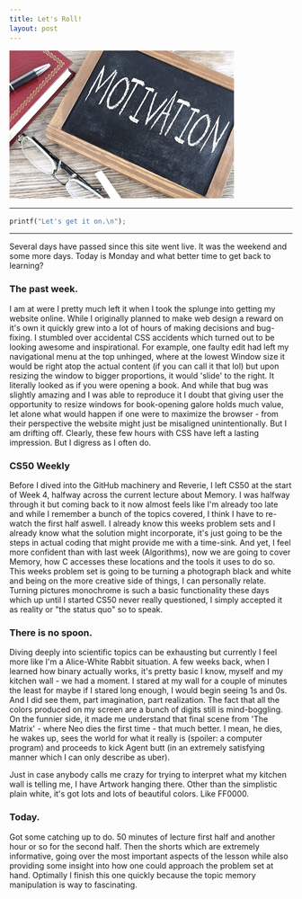```yaml
---
title: Let's Roll!
layout: post
---
```


![Test](../images/posts/post2.jpg)

***
```python
printf("Let's get it on.\n");
```
***

Several days have passed since this site went live. It was the weekend and some more days. Today is Monday and what better time to get back to learning?

### The past week.

I am at were I pretty much left it when I took the splunge into getting my website online. While I originally planned to make web design a reward on it's own it quickly grew into a lot of hours of making decisions and bug-fixing. I stumbled over accidental CSS accidents which turned out to be looking awesome and inspirational. For example, one faulty edit had left my navigational menu at the top unhinged, where at the lowest Window size it would be right atop the actual content (if you can call it that lol) but upon resizing the window to bigger proportions, it would 'slide' to the right. It literally looked as if you were opening a book. And while that bug was slightly amazing and I was able to reproduce it I doubt that giving user the opportunity to resize windows for book-opening galore holds much value, let alone what would happen if one were to maximize the browser - from their perspective the website might just be misaligned unintentionally. But I am drifting off. Clearly, these few hours with CSS have left a lasting impression. But I digress as I often do.

### CS50 Weekly

Before I dived into the GitHub machinery and Reverie, I left CS50 at the start of Week 4, halfway across the current lecture about Memory. I was halfway through it but coming back to it now almost feels like I'm already too late and while I remember a bunch of the topics covered, I think I have to re-watch the first half aswell. I already know this weeks problem sets and I already know what the solution might incorporate, it's just going to be the steps in actual coding that might provide me with a time-sink. And yet, I feel more confident than with last week (Algorithms), now we are going to cover Memory, how C accesses these locations and the tools it uses to do so. This weeks problem set is going to be turning a photograph black and white and being on the more creative side of things, I can personally relate. Turning pictures monochrome is such a basic functionality these days which up until I started CS50 never really questioned, I simply accepted it as reality or "the status quo" so to speak. 

### There is no spoon.

Diving deeply into scientific topics can be exhausting but currently I feel more like I'm a Alice-White Rabbit situation. A few weeks back, when I learned how binary actually works, it's pretty basic I know, myself and my kitchen wall - we had a moment. I stared at my wall for a couple of minutes the least for maybe if I stared long enough, I would begin seeing 1s and 0s. And I did see them, part imagination, part realization. The fact that all the colors produced on my screen are a bunch of digits still is mind-boggling.  On the funnier side, it made me understand that final scene from 'The Matrix' - where Neo dies the first time - that much better. I mean, he dies, he wakes up, sees the world for what it really is (spoiler: a computer program) and proceeds to kick Agent butt (in an extremely satisfying manner which I can only describe as uber). 

Just in case anybody calls me crazy for trying to interpret what my kitchen wall is telling me, I have Artwork hanging there. Other than the simplistic plain white, it's got lots and lots of beautiful colors. Like FF0000.

### Today.

Got some catching up to do. 50 minutes of lecture first half and another hour or so for the second half. Then the shorts which are extremely informative, going over the most important aspects of the lesson while also providing some insight into how one could approach the problem set at hand. Optimally I finish this one quickly because the topic memory manipulation is way to fascinating.
